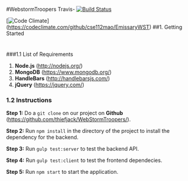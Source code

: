 #WebstormTroopers
Travis- [![Build Status](https://travis-ci.org/cse112mao/EmissaryWST.svg?branch=master)](https://travis-ci.org/cse112mao/EmissaryWST) 

[![Code Climate](https://codeclimate.com/github/cse112mao/EmissaryWST/badges/gpa.svg)]
(https://codeclimate.com/github/cse112mao/EmissaryWST)
##1. Getting Started
#
###1.1 List of Requirements

1. **Node.js** (http://nodejs.org/)
2. **MongoDB** (https://www.mongodb.org/)
3. **HandleBars** (http://handlebarsjs.com/)
4. **jQuery** (https://jquery.com/)

### 1.2 Instructions
**Step 1:** Do a `git clone` on our project on **Github** (https://github.com/thiefjack/WebStormTroopers/).

**Step 2:** Run `npm install` in the directory of the project to install the dependency for the backend.

**Step 3:** Run `gulp test:server` to test the backend API.

**Step 4:** Run `gulp test:client` to test the frontend dependecies.

**Step 5:** Run `npm start` to start the application.
